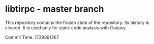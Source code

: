 # libtirpc - master branch

This repository contains the frozen state of the repository.
Its history is cleared. It is used only for static code
analysis with Codacy.

Commit Time: 1729391267